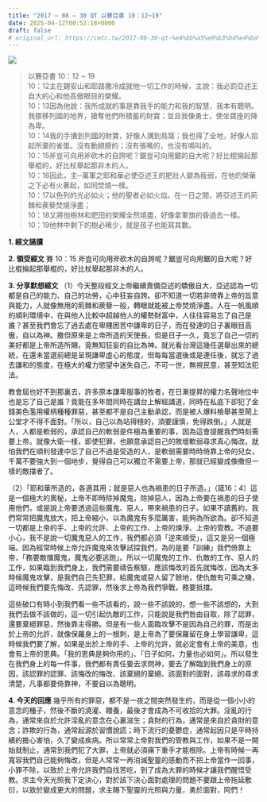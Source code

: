 ```yaml
---
title: "2017 – 08 – 30 QT 以賽亞書 10：12~19"
date: 2025-04-12T00:52:18+0800
draft: false
# original_url: https://cmtc.tw/2017-08-30-qt-%e4%bb%a5%e8%b3%bd%e4%ba%9e%e6%9b%b8-10%ef%bc%9a1219
---
```


![](/images/qt.jpg)
> 以賽亞書 10：12 ~ 19  
> 10：12主在錫安山和耶路撒冷成就他一切工作的時候，主說：我必罰亞述王自大的心和他高傲眼目的榮耀。  
> 10：13因為他說：我所成就的事是靠我手的能力和我的智慧，我本有聰明。我挪移列國的地界，搶奪他們所積蓄的財寶；並且我像勇士，使坐寶座的降為卑。  
> 10：14我的手搆到列國的財寶，好像人搆到鳥窩；我也得了全地，好像人拾起所棄的雀蛋。沒有動翅膀的；沒有張嘴的，也沒有鳴叫的。  
> 10：15斧豈可向用斧砍木的自誇呢？鋸豈可向用鋸的自大呢？好比棍掄起那舉棍的，好比杖舉起那非木的人。  
> 10：16因此，主─萬軍之耶和華必使亞述王的肥壯人變為瘦弱，在他的榮華之下必有火著起，如同焚燒一樣。  
> 10：17以色列的光必如火；他的聖者必如火焰。在一日之間，將亞述王的荊棘和蒺藜焚燒淨盡；  
> 10：18又將他樹林和肥田的榮耀全然燒盡，好像拿軍旗的昏過去一樣。  
> 10：19他林中剩下的樹必稀少，就是孩子也能寫其數。

**1. 經文誦讀**

**2. 領受經文**
賽 10：15 斧豈可向用斧砍木的自誇呢？鋸豈可向用鋸的自大呢？好比棍掄起那舉棍的，好比杖舉起那非木的人。

**3. 分享默想經文**
（1）今天整段經文上帝繼續責備亞述的驕傲自大，亞述認為一切都是自己的能力、自己的功勞，心中狂妄自誇。卻不知道一切若非倚靠上帝的旨意與能力，人就像無用的荊棘和蒺藜一般，轉眼就能被上帝焚燒淨盡。人在一帆風順的順利環境中，在與他人比較中超越他人的權勢財富中，人往往容易忘了自己是誰？甚至我們會忘了過去處在卑賤困苦中謙卑的日子，而在發達的日子裏眼目高傲，自以為神。撒但原來是上帝所造的天使長，但是日子一久，竟忘了自己一切的美好都是上帝所造所賜，竟無知狂妄的自比為神。就光看台灣這幾任選舉出來的總統，在還未當選前總是呈現謙卑虛心的態度，但每每當選後或是連任後，就忘了過去謙和的態度，在極大的權力慾望中迷失自己，不可一世，無視民意，甚至知法犯法。

教會屆也好不到那裏去，許多原本謙卑服事的牧者，在日漸提昇的權力名聲地位中也是忘了自己是誰？竟能在多年間同時在講台上解經講道，同時在私底下卻犯了金錢美色濫用權柄種種罪惡，甚至都不是自己主動承認，而是被人爆料檢舉甚至鬧上公堂才不得不面對。「所以，自己以為站得穩的，須要謹慎，免得跌倒。」人就是人，人都是軟弱的，承認自己的軟弱是件極為重要的事，因為這會提醒我們時刻需要上帝。就像大衛一樣，即使犯罪，也願意承認自己的敗壞軟弱尋求真心悔改。就怕我們在順利發達中忘了自己不過是受造的人，是軟弱需要時時倚靠上帝的兒女，千萬不要強大到一個地步，覺得自己可以獨立不需要上帝，那就已經變成像撒但一樣的敵擋者了。

（2）「耶和華所造的，各適其用；就是惡人也為禍患的日子所造。」（箴16：4）這是一個極大的奧秘，上帝不即時除掉魔鬼，除掉惡人，因為上帝要在禍患的日子使用他們，或是說上帝要透過這些魔鬼、惡人，帶來禍患的日子。如果不讀舊約，我們常常把魔鬼放大，把上帝縮小，以為魔鬼有多麼厲害，能夠為所欲為。卻不知道一切都是上帝的手、上帝的允許、上帝的工作、上帝的煉淨、上帝的管教。不過要小心，我不是說一切魔鬼惡人的工作，我們都必須「逆來順受」，這又是另一個極端。因為經常時候上帝允許魔鬼來攻擊試探我們，為的是要「訓練」我們倚靠上帝，「務要敵擋魔鬼，魔鬼必要逃跑」。所以一切魔鬼的工作、仇敵的工作、惡人的工作，如果臨到我們身上，我們需要禱告察驗，應該悔改的首先就悔改，因為太多時候魔鬼攻擊，是我們自己先犯罪，給魔鬼或惡人留了餘地，使仇敵有可乘之機，這時候我們要先悔改、先認罪，然後求上帝為我們爭戰，務要抵擋。

這些破口有時小到我們看一些不該看的，說一些不該說的，想一些不該想的，大到我們去做不該做的，這一切引起仇敵的工作，只能說是我們咎由自取，除了認罪，還要棄絕罪惡，然後靠主得勝。但是有一些人面臨攻擊不是因為自己的罪，而是出於上帝的允許，就像保羅身上的一根刺，是上帝為了要保羅留在身上學習謙卑，這時候我們要了解，如果是出於上帝的手、上帝的允許，就必定會有上帝的美意，也會有上帝的恩典。「我的恩典是夠你用的」、「日子如何，力量也必如何」。所以發生在我們身上的每一件事，我們都有責任要去求問神，要去了解臨到我們身上的原因，該認罪的認罪、該悔改的悔改、該棄絕的棄絕、該面對的面對，該尋求的尋求清楚，凡事都要倚靠神，不要自以為聰明。

**4. 今天的回應**
幾乎所有的罪惡，都不是一夜之間突然發生的，而是從一個小小的意念的種子，然後不斷的澆灌、餵養，最後才會成為不可收拾的大罪。淫亂的行為，通常來自於允許淫亂的意念在心裏滋生；貪財的行為，通常是來自於貪財的意念；詐欺的行為，通常起源於習慣說謊；時下流行的憂鬱症，通常起因只是平時持續的擔心害怕，久了變成疾病。所以常常上帝對我們的管教與工作，如果不是一開始就制止，通常到我們犯了大罪，上帝就必須痛下重手才能根除。上帝有時候一再寬容我們自己能夠悔改，但是人常常一再消滅聖靈的感動而不把上帝當作一回事，小罪不除，以致於上帝允許我們自找苦吃，到了成為大罪的時候才讓我們醒悟受教。求主今天光照我下定決心，對於該下決心面對處理的問題不要跟上帝拖延敷衍，以致於變成更大的問題，求主賜下聖靈的光照與力量，勇於面對，阿們！
